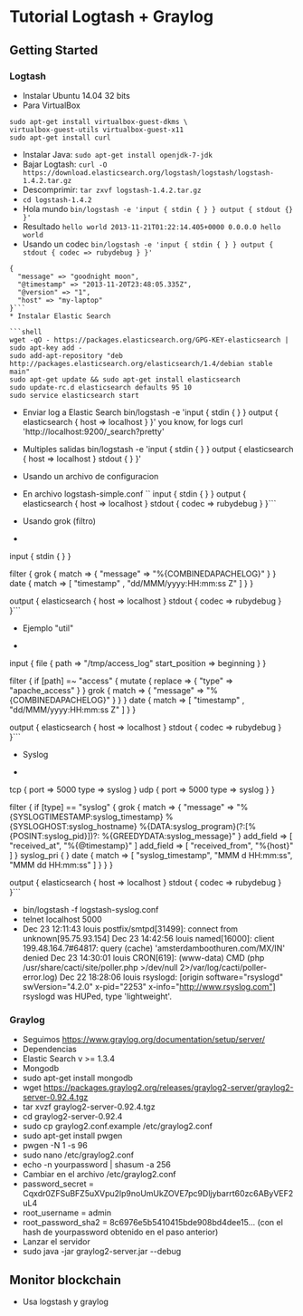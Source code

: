 # Tutorial Logtash + Graylog


## Getting Started

### Logtash

* Instalar Ubuntu 14.04 32 bits
* Para VirtualBox
```
sudo apt-get install virtualbox-guest-dkms \
virtualbox-guest-utils virtualbox-guest-x11
sudo apt-get install curl
```
* Instalar Java: `sudo apt-get install openjdk-7-jdk`
* Bajar Logtash: `curl -O https://download.elasticsearch.org/logstash/logstash/logstash-1.4.2.tar.gz`
* Descomprimir: `tar zxvf logstash-1.4.2.tar.gz` 
* `cd logstash-1.4.2`
* Hola mundo
`bin/logstash -e 'input { stdin { } } output { stdout {} }'`
* Resultado
`hello world
2013-11-21T01:22:14.405+0000 0.0.0.0 hello world`
* Usando un codec
`bin/logstash -e 'input { stdin { } } output { stdout { codec => rubydebug } }'`
```goodnight moon
{
  "message" => "goodnight moon",
  "@timestamp" => "2013-11-20T23:48:05.335Z",
  "@version" => "1",
  "host" => "my-laptop"
}```
* Instalar Elastic Search

```shell
wget -qO - https://packages.elasticsearch.org/GPG-KEY-elasticsearch | sudo apt-key add -
sudo add-apt-repository "deb http://packages.elasticsearch.org/elasticsearch/1.4/debian stable main"
sudo apt-get update && sudo apt-get install elasticsearch
sudo update-rc.d elasticsearch defaults 95 10
sudo service elasticsearch start
```


* Enviar log a Elastic Search
bin/logstash -e 'input { stdin { } } output { elasticsearch { host => localhost } }'
you know, for logs
curl 'http://localhost:9200/_search?pretty'

* Multiples salidas
bin/logstash -e 'input { stdin { } } output { elasticsearch { host => localhost } stdout { } }'

* Usando un archivo de configuracion
 * En archivo logstash-simple.conf
``
input { stdin { } }
output {
  elasticsearch { host => localhost }
  stdout { codec => rubydebug }
}```


* Usando grok (filtro)
 * ```
input { stdin { } }

filter {
  grok {
    match => { "message" => "%{COMBINEDAPACHELOG}" }
  }
  date {
    match => [ "timestamp" , "dd/MMM/yyyy:HH:mm:ss Z" ]
  }
}

output {
  elasticsearch { host => localhost }
  stdout { codec => rubydebug }
}```

* Ejemplo "util"
 * ```
input {
  file {
    path => "/tmp/access_log"
    start_position => beginning
  }
}

filter {
  if [path] =~ "access" {
    mutate { replace => { "type" => "apache_access" } }
    grok {
      match => { "message" => "%{COMBINEDAPACHELOG}" }
    }
  }
  date {
    match => [ "timestamp" , "dd/MMM/yyyy:HH:mm:ss Z" ]
  }
}

output {
  elasticsearch {
    host => localhost
  }
  stdout { codec => rubydebug }
}```

* Syslog
 * ```input {
  tcp {
    port => 5000
    type => syslog
  }
  udp {
    port => 5000
    type => syslog
  }
}

filter {
  if [type] == "syslog" {
    grok {
      match => { "message" => "%{SYSLOGTIMESTAMP:syslog_timestamp} %{SYSLOGHOST:syslog_hostname} %{DATA:syslog_program}(?:\[%{POSINT:syslog_pid}\])?: %{GREEDYDATA:syslog_message}" }
      add_field => [ "received_at", "%{@timestamp}" ]
      add_field => [ "received_from", "%{host}" ]
    }
    syslog_pri { }
    date {
      match => [ "syslog_timestamp", "MMM  d HH:mm:ss", "MMM dd HH:mm:ss" ]
    }
  }
}

output {
  elasticsearch { host => localhost }
  stdout { codec => rubydebug }
}```
 * bin/logstash -f logstash-syslog.conf
 * telnet localhost 5000
 * Dec 23 12:11:43 louis postfix/smtpd[31499]: connect from unknown[95.75.93.154]
Dec 23 14:42:56 louis named[16000]: client 199.48.164.7#64817: query (cache) 'amsterdamboothuren.com/MX/IN' denied
Dec 23 14:30:01 louis CRON[619]: (www-data) CMD (php /usr/share/cacti/site/poller.php >/dev/null 2>/var/log/cacti/poller-error.log)
Dec 22 18:28:06 louis rsyslogd: [origin software="rsyslogd" swVersion="4.2.0" x-pid="2253" x-info="http://www.rsyslog.com"] rsyslogd was HUPed, type 'lightweight'.



### Graylog

* Seguimos https://www.graylog.org/documentation/setup/server/
* Dependencias
 * Elastic Search v >=  1.3.4
 * Mongodb
  * sudo apt-get install mongodb
* wget https://packages.graylog2.org/releases/graylog2-server/graylog2-server-0.92.4.tgz
* tar xvzf graylog2-server-0.92.4.tgz
* cd graylog2-server-0.92.4
* sudo cp graylog2.conf.example /etc/graylog2.conf
* sudo apt-get install pwgen
* pwgen -N 1 -s 96
* sudo nano /etc/graylog2.conf
* echo -n yourpassword | shasum -a 256
* Cambiar en el archivo /etc/graylog2.conf
 * password_secret = Cqxdr0ZFSuBFZ5uXVpu2lp9noUmUkZOVE7pc9Dljybarrt60zc6AByVEF2uL4
 * root_username = admin
 * root_password_sha2 = 8c6976e5b5410415bde908bd4dee15... (con el hash de yourpassword obtenido en el paso anterior)
* Lanzar el servidor
 * sudo java -jar graylog2-server.jar --debug 





## Monitor blockchain
* Usa logstash y graylog 



